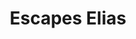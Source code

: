 ---
title: "Escapes Elias"
url: /ciudad-autonoma-de-buenos-aires/escapes-elias/
shop: reparación de automóviles
---